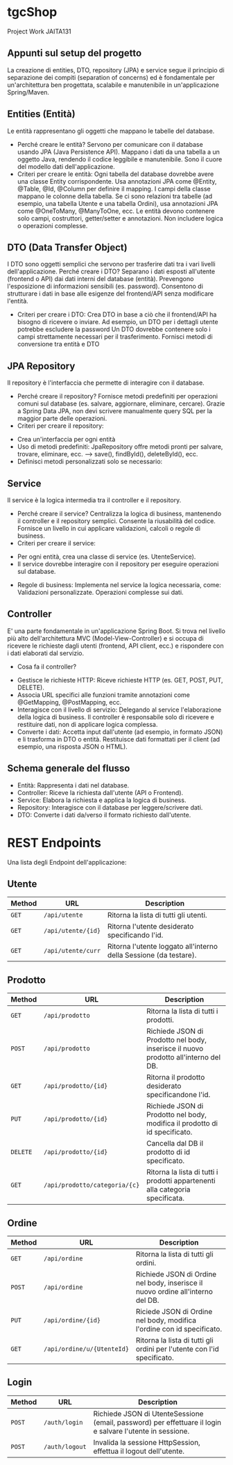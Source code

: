 # tgcShop
Project Work JAITA131

## Appunti sul setup del progetto
La creazione di entities, DTO, repository (JPA) e service segue il principio di separazione dei compiti (separation of concerns) ed è fondamentale per un'architettura ben progettata, scalabile e manutenibile in un'applicazione Spring/Maven.

## Entities (Entità)
Le entità rappresentano gli oggetti che mappano le tabelle del database.
* Perché creare le entità?
Servono per comunicare con il database usando JPA (Java Persistence API).
Mappano i dati da una tabella a un oggetto Java, rendendo il codice leggibile e manutenibile.
Sono il cuore del modello dati dell'applicazione.
* Criteri per creare le entità:
Ogni tabella del database dovrebbe avere una classe Entity corrispondente.
Usa annotazioni JPA come @Entity, @Table, @Id, @Column per definire il mapping.
I campi della classe mappano le colonne della tabella.
Se ci sono relazioni tra tabelle (ad esempio, una tabella Utente e una tabella Ordini), usa annotazioni JPA come @OneToMany, @ManyToOne, ecc.
Le entità devono contenere solo campi, costruttori, getter/setter e annotazioni.
Non includere logica o operazioni complesse.

## DTO (Data Transfer Object)
I DTO sono oggetti semplici che servono per trasferire dati tra i vari livelli dell'applicazione.
Perché creare i DTO?
Separano i dati esposti all'utente (frontend o API) dai dati interni del database (entità).
Prevengono l'esposizione di informazioni sensibili (es. password).
Consentono di strutturare i dati in base alle esigenze del frontend/API senza modificare l'entità.
* Criteri per creare i DTO:
Crea DTO in base a ciò che il frontend/API ha bisogno di ricevere o inviare.
Ad esempio, un DTO per i dettagli utente potrebbe escludere la password
Un DTO dovrebbe contenere solo i campi strettamente necessari per il trasferimento.
Fornisci metodi di conversione tra entità e DTO


## JPA Repository
Il repository è l'interfaccia che permette di interagire con il database.
* Perché creare il repository?
Fornisce metodi predefiniti per operazioni comuni sul database (es. salvare, aggiornare, eliminare, cercare).
Grazie a Spring Data JPA, non devi scrivere manualmente query SQL per la maggior parte delle operazioni.
* Criteri per creare il repository:
- Crea un'interfaccia per ogni entità
- Uso di metodi predefiniti:
JpaRepository offre metodi pronti per salvare, trovare, eliminare, ecc. --> save(), findById(), deleteById(), ecc.
- Definisci metodi personalizzati solo se necessario:

## Service
Il service è la logica intermedia tra il controller e il repository.
* Perché creare il service?
Centralizza la logica di business, mantenendo il controller e il repository semplici.
Consente la riusabilità del codice.
Fornisce un livello in cui applicare validazioni, calcoli o regole di business.
* Criteri per creare il service:
- Per ogni entità, crea una classe di service (es. UtenteService).
- Il service dovrebbe interagire con il repository per eseguire operazioni sul database.
* Regole di business:
Implementa nel service la logica necessaria, come:
Validazioni personalizzate.
Operazioni complesse sui dati.

## Controller 
E' una parte fondamentale in un'applicazione Spring Boot. Si trova nel livello più alto dell'architettura MVC (Model-View-Controller) e si occupa di ricevere le richieste dagli utenti (frontend, API client, ecc.) e rispondere con i dati elaborati dal servizio.
* Cosa fa il controller?
- Gestisce le richieste HTTP:
Riceve richieste HTTP (es. GET, POST, PUT, DELETE).
- Associa URL specifici alle funzioni tramite annotazioni come @GetMapping, @PostMapping, ecc.
- Interagisce con il livello di servizio:
Delegando al service l'elaborazione della logica di business.
Il controller è responsabile solo di ricevere e restituire dati, non di applicare logica complessa.
- Converte i dati:
Accetta input dall'utente (ad esempio, in formato JSON) e li trasforma in DTO o entità.
Restituisce dati formattati per il client (ad esempio, una risposta JSON o HTML).


## Schema generale del flusso
* Entità: Rappresenta i dati nel database.
* Controller: Riceve la richiesta dall'utente (API o Frontend).
* Service: Elabora la richiesta e applica la logica di business.
* Repository: Interagisce con il database per leggere/scrivere dati.
* DTO: Converte i dati da/verso il formato richiesto dall'utente.


# REST Endpoints
Una lista degli Endpoint dell'applicazione:

## Utente
| Method   | URL                                      | Description                              |
| -------- | ---------------------------------------- | ---------------------------------------- |
| `GET`    | `/api/utente`                            | Ritorna la lista di tutti gli utenti.    |
| `GET`    | `/api/utente/{id}`                       | Ritorna l'utente desiderato specificando l'id. |
| `GET`    | `/api/utente/curr`                       | Ritorna l'utente loggato all'interno della Sessione (da testare). |

## Prodotto
| Method   | URL                                      | Description                              |
| -------- | ---------------------------------------- | ---------------------------------------- |
| `GET`    | `/api/prodotto`                          | Ritorna la lista di tutti i prodotti.    |
| `POST`   | `/api/prodotto`                          | Richiede JSON di Prodotto nel body, inserisce il nuovo prodotto all'interno del DB. |
| `GET`    | `/api/prodotto/{id}`                     | Ritorna il prodotto desiderato specificandone l'id. |
| `PUT`    | `/api/prodotto/{id}`                     | Richiede JSON di Prodotto nel body, modifica il prodotto di id specificato. |
| `DELETE` | `/api/prodotto/{id}`                     | Cancella dal DB il prodotto di id specificato. |
| `GET`    | `/api/prodotto/categoria/{c}`            | Ritorna la lista di tutti i prodotti appartenenti alla categoria specificata. |

## Ordine
| Method   | URL                                      | Description                              |
| -------- | ---------------------------------------- | ---------------------------------------- |
| `GET`    | `/api/ordine`                            | Ritorna la lista di tutti gli ordini.    |
| `POST`   | `/api/ordine`                            | Richiede JSON di Ordine nel body, inserisce il nuovo ordine all'interno del DB. |
| `PUT`    | `/api/ordine/{id}`                       | Riciede JSON di Ordine nel body, modifica l'ordine con id specificato. |
| `GET`    | `/api/ordine/u/{UtenteId}`               | Ritorna la lista di tutti gli ordini per l'utente con l'id specificato. |

## Login
| Method   | URL                                      | Description                              |
| -------- | ---------------------------------------- | ---------------------------------------- |
| `POST`    | `/auth/login`                           | Richiede JSON di UtenteSessione (email, password) per effettuare il login e salvare l'utente in sessione. |
| `POST`    | `/auth/logout`                          | Invalida la sessione HttpSession, effettua il logout dell'utente. |
